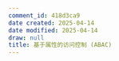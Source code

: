 ```yaml
---
comment_id: 418d3ca9
date created: 2025-04-14
date modified: 2025-04-14
draw: null
title: 基于属性的访问控制 (ABAC)
---
```

